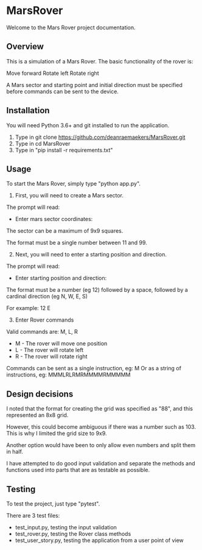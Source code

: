 # MarsRover

Welcome to the Mars Rover project documentation.

## Overview

This is a simulation of a Mars Rover. The basic functionality of the rover is:

Move forward
Rotate left
Rotate right

A Mars sector and starting point and initial direction must be specified before
commands can be sent to the device.

## Installation

You will need Python 3.6+ and git installed to run the application.

1. Type in git clone https://github.com/deanraemaekers/MarsRover.git
2. Type in cd MarsRover
3. Type in "pip install -r requirements.txt"

## Usage

To start the Mars Rover, simply type "python app.py".

1. First, you will need to create a Mars sector.

The prompt will read:

* Enter mars sector coordinates:

The sector can be a maximum of 9x9 squares.

The format must be a single number between 11 and 99.

2. Next, you will need to enter a starting position and direction.

The prompt will read:

* Enter starting position and direction:

The format must be a number (eg 12) followed by a space, followed by a cardinal direction (eg N, W, E, S)

For example: 12 E

3. Enter Rover commands

Valid commands are: M, L, R

* M - The rover will move one position
* L - The rover will rotate left
* R - The rover will rotate right

Commands can be sent as a single instruction, eg: M
Or as a string of instructions, eg: MMMLRLRMRMMMMRMMMMM

## Design decisions

I noted that the format for creating the grid was specified as "88", and this represented an 8x8 grid.

However, this could become ambiguous if there was a number such as 103. This is why I limited the grid
size to 9x9.

Another option would have been to only allow even numbers and split them in half.

I have attempted to do good input validation and separate the methods and functions used into parts that
are as testable as possible.

## Testing

To test the project, just type "pytest".

There are 3 test files:

- test_input.py, testing the input validation
- test_rover.py, testing the Rover class methods
- test_user_story.py, testing the application from a user point of view


